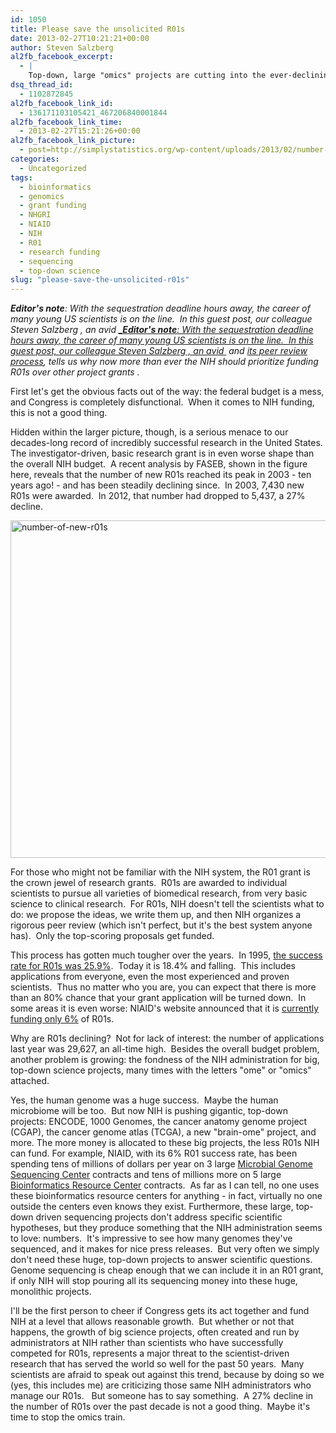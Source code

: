 ```yaml
---
id: 1050
title: Please save the unsolicited R01s
date: 2013-02-27T10:21:21+00:00
author: Steven Salzberg
al2fb_facebook_excerpt:
  - |
    Top-down, large "omics" projects are cutting into the ever-declining funds for basic research funding.  NIH can't fix Congress, but it can do more to save basic research by funding more R01 grants.
dsq_thread_id:
  - 1102872845
al2fb_facebook_link_id:
  - 136171103105421_467206840001844
al2fb_facebook_link_time:
  - 2013-02-27T15:21:26+00:00
al2fb_facebook_link_picture:
  - post=http://simplystatistics.org/wp-content/uploads/2013/02/number-of-new-r01s.jpg
categories:
  - Uncategorized
tags:
  - bioinformatics
  - genomics
  - grant funding
  - NHGRI
  - NIAID
  - NIH
  - R01
  - research funding
  - sequencing
  - top-down science
slug: "please-save-the-unsolicited-r01s"
---
```

_**Editor's note**: With the sequestration deadline hours away, the career of many young US scientists is on the line.  In this guest post, our colleague Steven Salzberg , an avid [_**Editor's note**: With the sequestration deadline hours away, the career of many young US scientists is on the line.  In this guest post, our colleague Steven Salzberg , an avid ](http://www.forbes.com/sites/stevensalzberg/2013/01/14/congress-is-killing-medical-research/) and [its peer review process](http://simplystatistics.org/2013/01/04/does-nih-fund-innovative-work-does-nature-care-about-publishing-accurate-articles/), tells us why now more than ever the NIH should prioritize funding R01s over other project grants ._

First let's get the obvious facts out of the way: the federal budget is a mess, and Congress is completely disfunctional.  When it comes to NIH funding, this is not a good thing.

Hidden within the larger picture, though, is a serious menace to our decades-long record of incredibly successful research in the United States.  The investigator-driven, basic research grant is in even worse shape than the overall NIH budget.  A recent analysis by FASEB, shown in the figure here, reveals that the number of new R01s reached its peak in 2003 - ten years ago! - and has been steadily declining since.  In 2003, 7,430 new R01s were awarded.  In 2012, that number had dropped to 5,437, a 27% decline.

<a href="http://simplystatistics.org/2013/02/27/please-save-the-unsolicited-r01s/number-of-new-r01s/" rel="attachment wp-att-1055"><img class="alignnone size-full wp-image-1055" alt="number-of-new-r01s" src="http://simplystatistics.org/wp-content/uploads/2013/02/number-of-new-r01s.jpg" width="720" height="540" srcset="http://simplystatistics.org/wp-content/uploads/2013/02/number-of-new-r01s-300x225.jpg 300w, http://simplystatistics.org/wp-content/uploads/2013/02/number-of-new-r01s.jpg 720w" sizes="(max-width: 720px) 100vw, 720px" /></a>

For those who might not be familiar with the NIH system, the R01 grant is the crown jewel of research grants.  R01s are awarded to individual scientists to pursue all varieties of biomedical research, from very basic science to clinical research.  For R01s, NIH doesn't tell the scientists what to do: we propose the ideas, we write them up, and then NIH organizes a rigorous peer review (which isn't perfect, but it's the best system anyone has).  Only the top-scoring proposals get funded.

This process has gotten much tougher over the years.  In 1995, <a href="http://www.faseb.org/Policy-and-Government-Affairs/Data-Compilations/NIH-Research-Funding-Trends.aspx" target="_blank">the success rate for R01s was 25.9%</a>.  Today it is 18.4% and falling.  This includes applications from everyone, even the most experienced and proven scientists.  Thus no matter who you are, you can expect that there is more than an 80% chance that your grant application will be turned down.  In some areas it is even worse: NIAID's website announced that it is <a href="http://www.niaid.nih.gov/researchfunding/paybud/pages/paylines.aspx" target="_blank">currently funding only 6%</a> of R01s.

Why are R01s declining?  Not for lack of interest: the number of applications last year was 29,627, an all-time high.  Besides the overall budget problem, another problem is growing: the fondness of the NIH administration for big, top-down science projects, many times with the letters "ome" or "omics" attached.

Yes, the human genome was a huge success.  Maybe the human microbiome will be too.  But now NIH is pushing gigantic, top-down projects: ENCODE, 1000 Genomes, the cancer anatomy genome project (CGAP), the cancer genome atlas (TCGA), a new "brain-ome" project, and more. The more money is allocated to these big projects, the less R01s NIH can fund. For example, NIAID, with its 6% R01 success rate, has been spending tens of millions of dollars per year on 3 large <a href="http://www.niaid.nih.gov/labsandresources/resources/dmid/gsc/Pages/default.aspx" target="_blank">Microbial Genome Sequencing Center</a> contracts and tens of millions more on 5 large <a href="http://www.niaid.nih.gov/labsandresources/resources/dmid/brc/Pages/awards.aspx" target="_blank">Bioinformatics Resource Center</a> contracts.  As far as I can tell, no one uses these bioinformatics resource centers for anything - in fact, virtually no one outside the centers even knows they exist. Furthermore, these large, top-down driven sequencing projects don't address specific scientific hypotheses, but they produce something that the NIH administration seems to love: numbers.  It's impressive to see how many genomes they've sequenced, and it makes for nice press releases.  But very often we simply don't need these huge, top-down projects to answer scientific questions.  Genome sequencing is cheap enough that we can include it in an R01 grant, if only NIH will stop pouring all its sequencing money into these huge, monolithic projects.

I'll be the first person to cheer if Congress gets its act together and fund NIH at a level that allows reasonable growth.  But whether or not that happens, the growth of big science projects, often created and run by administrators at NIH rather than scientists who have successfully competed for R01s, represents a major threat to the scientist-driven research that has served the world so well for the past 50 years.  Many scientists are afraid to speak out against this trend, because by doing so we (yes, this includes me) are criticizing those same NIH administrators who manage our R01s.   But someone has to say something.  A 27% decline in the number of R01s over the past decade is not a good thing.  Maybe it's time to stop the omics train.
